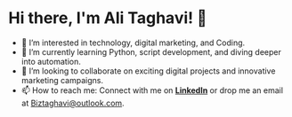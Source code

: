 # Hi there, I'm Ali Taghavi! 👋

- 👀 I’m interested in technology, digital marketing, and Coding.
- 🌱 I’m currently learning Python, script development, and diving deeper into automation.
- 💞️ I’m looking to collaborate on exciting digital projects and innovative marketing campaigns.
- 📫 How to reach me: Connect with me on [**LinkedIn**](https://www.linkedin.com/in/alii-taghaviii/) or drop me an email at [Biztaghavi@outlook.com](mailto:Biztaghavi@outlook.com).

